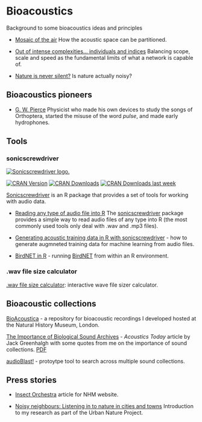 # Bioacoustics

Background to some bioacoustics ideas and principles

- [Mosaic of the air](https://medium.ebaker.me.uk/mosaic-of-the-air-partitioning-the-acoustic-space-d51bdb69bbf7) How the acoustic space can be partitioned.

- [Out of intense complexities… individuals and indices](https://medium.ebaker.me.uk/out-of-intense-complexities-individuals-and-indices-46df4e962c9b) Balancing scope, scale and speed as the fundamental limits of what a network is capable of.

- [Nature is never silent?](https://medium.ebaker.me.uk/nature-is-never-silent-b2062a4cc5d5) Is nature actually noisy?

## Bioacoustics pioneers

- [G. W. Pierce](https://medium.ebaker.me.uk/bioacoustic-pioneers-g-w-pierce-ca088d9e3b69) Physicist who made his own devices to study the songs of Orthoptera, started the misuse of the word _pulse_, and made early hydrophones.

## Tools

### sonicscrewdriver

[![Sonicscrewdriver logo.](<https://sonicscrewdriver.ebaker.me.uk/dev/logo.png>)](<https://sonicscrewdriver.ebaker.me.uk>)

[![CRAN Version](<https://www.r-pkg.org/badges/version/sonicscrewdriver>)](<https://cran.r-project.org/package=sonicscrewdriver>) [![CRAN Downloads](<https://cranlogs.r-pkg.org/badges/grand-total/sonicscrewdriver>)](<https://cran.r-project.org/package=sonicscrewdriver>) [![CRAN Downloads last week](<http://cranlogs.r-pkg.org/badges/last-week/sonicscrewdriver?color=green>)](<https://cran.r-project.org/package=sonicscrewdriver>)

[Sonicscrewdriver](https://sonicscrewdriver.ebaker.me.uk) is an R package that provides a set of tools for working with audio data.

- [Reading any type of audio file into R](https://medium.com/bioacoustica/reading-audio-into-r-efe98b45cdf3) The [sonicscrewdriver](https://sonicscrewdriver.ebaker.me.uk) package provides a simple way to read audio files of any type into R (the most commonly used tools only deal with .wav and .mp3 files).

- [Generating acoustic training data in R with sonicscrewdriver](https://medium.com/bioacoustica/generating-acoustic-training-data-in-r-with-sonicscrewdriver-774a440f5c6e) - how to generate augmneted training data for machine learning from audio files.

- [BirdNET in R](https://medium.ebaker.me.uk/birdnet-in-r-b3aea914fc4c) - running [BirdNET](https://birdnet.cornell.edu/) from within an R environment.

### .wav file size calculator

[.wav file size calculator](https://shiny.ebaker.me.uk/shiny-wav_filesize/): interactive wave file sizer calculator.

## Bioacoustic collections

[BioAcoustica](https://bio.acousti.ca) - a repository for bioacoustic recordings I developed hosted at the Natural History Museum, London.

[The Importance of Biological Sound Archives](https://acousticstoday.org/the-importance-of-biological-sound-archives/) - _Acoustics Today_ article by Jack Greenhalgh with some quotes from me on the importance of sound collections. [PDF](/pubs/The-Importance-Fall2024-2.pdf)

[audioBlast!](https://audioblast.org) - protoytpe tool to search across multiple sound collections.

## Press stories

- [Insect Orchestra](https://www.nhm.ac.uk/discover/insect-sounds.html) article for NHM website.

- [Noisy neighbours: Listening in to nature in cities and towns](https://www.nhm.ac.uk/discover/news/2023/may/listening-to-nature-in-cities-and-towns.html) Introduction to my research as part of the Urban Nature Project.

